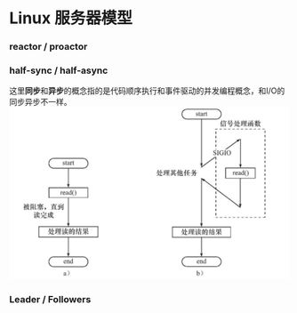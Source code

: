 # Linux 服务器模型

### reactor / proactor


### half-sync / half-async

这里**同步**和**异步**的概念指的是代码顺序执行和事件驱动的并发编程概念，和I/O的同步异步不一样。
![alt text](image-1.png)
### Leader / Followers